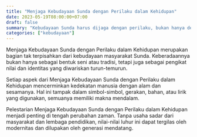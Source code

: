 ```yaml
---
title: "Menjaga Kebudayaan Sunda dengan Perilaku dalam Kehidupan"
date: 2023-05-19T08:00:00+07:00
draft: false
summary: "Kebudayaan Sunda harus dijaga dengan perilaku, bukan hanya dengan kata-kata."
categories: ["kebudayaan"]
---
```


Menjaga Kebudayaan Sunda dengan Perilaku dalam Kehidupan merupakan bagian tak terpisahkan dari kebudayaan masyarakat Sunda. Keberadaannya bukan hanya sebagai bentuk seni atau tradisi, tetapi juga sebagai pengikat nilai dan identitas yang diwariskan turun-temurun.

Setiap aspek dari Menjaga Kebudayaan Sunda dengan Perilaku dalam Kehidupan mencerminkan kedekatan manusia dengan alam dan sesamanya. Hal ini tampak dalam simbol-simbol, gerakan, bahan, atau lirik yang digunakan, semuanya memiliki makna mendalam.

Pelestarian Menjaga Kebudayaan Sunda dengan Perilaku dalam Kehidupan menjadi penting di tengah perubahan zaman. Tanpa usaha sadar dari masyarakat dan lembaga pendidikan, nilai-nilai luhur ini dapat tergilas oleh modernitas dan dilupakan oleh generasi mendatang.
